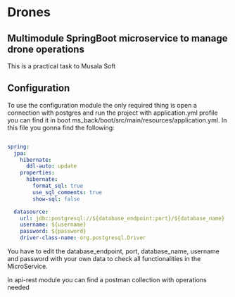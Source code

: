 # Drones
## Multimodule SpringBoot microservice to manage drone operations
This is a practical task to Musala Soft


## Configuration
To use the configuration module the only required thing is open a connection with postgres and run the project with application.yml profile you can find it in boot ms_back/boot/src/main/resources/application.yml. In this file you gonna find the following:

```yml

spring:
  jpa:
    hibernate:
      ddl-auto: update
    properties:
      hibernate:
        format_sql: true
        use_sql_comments: true
        show-sql: false

  datasource:
    url: jdbc:postgresql://${database_endpoint:port}/${database_name}
    username: ${username}
    password: ${password}
    driver-class-name: org.postgresql.Driver

```

You have to edit the database_endpoint, port, database_name, username and password with your own data to check all functionalities in the MicroService.

In api-rest module you can find a postman collection with operations needed 


